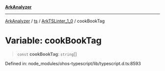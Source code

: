 [**ArkAnalyzer**](../../../../../../README.md)

***

[ArkAnalyzer](../../../../../../globals.md) / [ts](../../../README.md) / [ArkTSLinter\_1\_0](../README.md) / cookBookTag

# Variable: cookBookTag

> `const` **cookBookTag**: `string`[]

Defined in: node\_modules/ohos-typescript/lib/typescript.d.ts:8593
